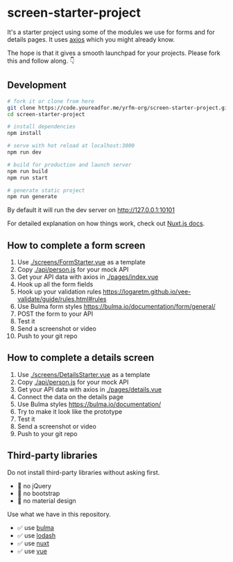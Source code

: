 # screen-starter-project

It's a starter project using some of the modules we use for forms and for details pages. It uses [axios](https://github.com/axios/axios) which you might already know.

The hope is that it gives a smooth launchpad for your projects. Please fork this and follow along. 👇

## Development

```sh
# fork it or clone from here
git clone https://code.youreadfor.me/yrfm-org/screen-starter-project.git
cd screen-starter-project

# install dependencies
npm install

# serve with hot reload at localhost:3000
npm run dev

# build for production and launch server
npm run build
npm run start

# generate static project
npm run generate
```

By default it will run the dev server on http://127.0.0.1:10101

For detailed explanation on how things work, check out [Nuxt.js docs](https://nuxtjs.org).

## How to complete a form screen

1. Use [./screens/FormStarter.vue](./screens/FormStarter.vue) as a template
2. Copy [./api/person.js](./api/person.js) for your mock API
3. Get your API data with axios in [./pages/index.vue](./pages/index.vue)
4. Hook up all the form fields
5. Hook up your validation rules https://logaretm.github.io/vee-validate/guide/rules.html#rules
6. Use Bulma form styles https://bulma.io/documentation/form/general/
7. POST the form to your API
8. Test it
9. Send a screenshot or video
10. Push to your git repo

## How to complete a details screen

1. Use [./screens/DetailsStarter.vue](./screens/DetailsStarter.vue) as a template
2. Copy [./api/person.js](./api/person.js) for your mock API
3. Get your API data with axios in [./pages/details.vue](./pages/details.vue)
4. Connect the data on the details page
5. Use Bulma styles https://bulma.io/documentation/
6. Try to make it look like the prototype
7. Test it
8. Send a screenshot or video
9. Push to your git repo

## Third-party libraries

Do not install third-party libraries without asking first.

+ 🚫 no jQuery
+ 🚫 no bootstrap
+ 🚫 no material design

Use what we have in this repository.

+ ✅ use [bulma](https://bulma.io/documentation)
+ ✅ use [lodash](https://lodash.com/docs)
+ ✅ use [nuxt](https://nuxtjs.org/api)
+ ✅ use [vue](https://vuejs.org/v2/api/)

